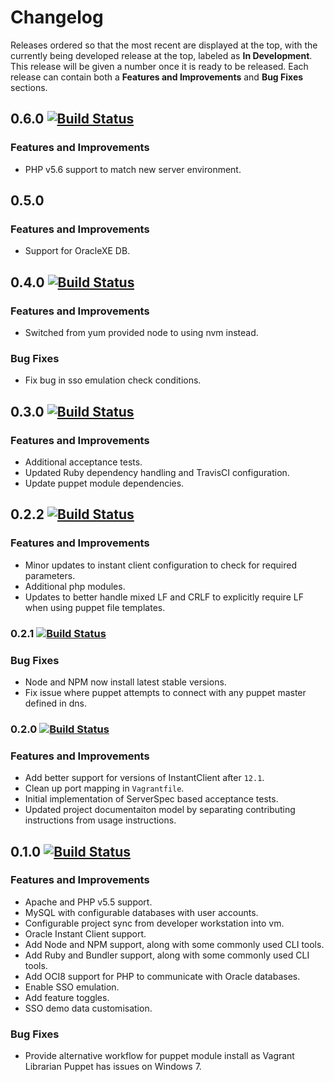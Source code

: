 
# Changelog

Releases ordered so that the most recent are displayed at the top, with the currently being developed release at the top, labeled as **In Development**. This release will be given a number once it is ready to be released. Each release can contain both a **Features and Improvements** and **Bug Fixes** sections.

## 0.6.0 [![Build Status](https://travis-ci.org/dbtedman/app-local.svg?branch=0.6.0)](https://travis-ci.org/dbtedman/app-local)

### Features and Improvements

* PHP v5.6 support to match new server environment.

## 0.5.0

### Features and Improvements

* Support for OracleXE DB.

## 0.4.0 [![Build Status](https://travis-ci.org/dbtedman/app-local.svg?branch=0.4.0)](https://travis-ci.org/dbtedman/app-local)

### Features and Improvements

* Switched from yum provided node to using nvm instead.

### Bug Fixes

* Fix bug in sso emulation check conditions.

## 0.3.0 [![Build Status](https://travis-ci.org/dbtedman/app-local.svg?branch=0.3.0)](https://travis-ci.org/dbtedman/app-local)

### Features and Improvements

* Additional acceptance tests.
* Updated Ruby dependency handling and TravisCI configuration.
* Update puppet module dependencies.

## 0.2.2 [![Build Status](https://travis-ci.org/dbtedman/app-local.svg?branch=0.2.2)](https://travis-ci.org/dbtedman/app-local)

### Features and Improvements

* Minor updates to instant client configuration to check for required parameters.
* Additional php modules.
* Updates to better handle mixed LF and CRLF to explicitly require LF when using puppet file templates.

### 0.2.1 [![Build Status](https://travis-ci.org/dbtedman/app-local.svg?branch=0.2.1)](https://travis-ci.org/dbtedman/app-local)

### Bug Fixes

* Node and NPM now install latest stable versions.
* Fix issue where puppet attempts to connect with any puppet master defined in dns.

### 0.2.0 [![Build Status](https://travis-ci.org/dbtedman/app-local.svg?branch=0.2.0)](https://travis-ci.org/dbtedman/app-local)

### Features and Improvements

* Add better support for versions of InstantClient after `12.1`.
* Clean up port mapping in `Vagrantfile`.
* Initial implementation of ServerSpec based acceptance tests.
* Updated project documentaiton model by separating contributing instructions from usage instructions.

## 0.1.0 [![Build Status](https://travis-ci.org/dbtedman/app-local.svg?branch=0.1.0)](https://travis-ci.org/dbtedman/app-local)

### Features and Improvements

* Apache and PHP v5.5 support.
* MySQL with configurable databases with user accounts.
* Configurable project sync from developer workstation into vm.
* Oracle Instant Client support.
* Add Node and NPM support, along with some commonly used CLI tools.
* Add Ruby and Bundler support, along with some commonly used CLI tools.
* Add OCI8 support for PHP to communicate with Oracle databases.
* Enable SSO emulation.
* Add feature toggles.
* SSO demo data customisation.

### Bug Fixes

* Provide alternative workflow for puppet module install as Vagrant Librarian Puppet has issues on Windows 7.
